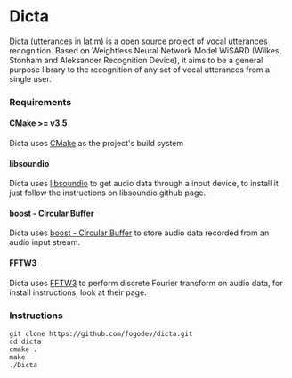 # Dicta

Dicta (utterances in latim) is a open source project of vocal utterances recognition. Based on Weightless Neural Network Model WiSARD (Wilkes, Stonham and Aleksander Recognition Device), it aims to be a general purpose library to the recognition of any set of vocal utterances from a single user.

### Requirements

#### CMake >= v3.5
Dicta uses [CMake](https://cmake.org) as the project's build system

#### libsoundio
Dicta uses [libsoundio](https://github.com/andrewrk/libsoundio) to get audio data through a input device, to install it just follow the instructions on libsoundio github page.

#### boost - Circular Buffer
Dicta uses [boost - Circular Buffer](http://www.boost.org/doc/libs/1_63_0/doc/html/circular_buffer.html) to store audio data recorded from an audio input stream.

#### FFTW3
Dicta uses [FFTW3](http://fftw.org/) to perform discrete Fourier transform on audio data, for install instructions, look at their page.

### Instructions


```
git clone https://github.com/fogodev/dicta.git
cd dicta
cmake .
make
./Dicta
```
